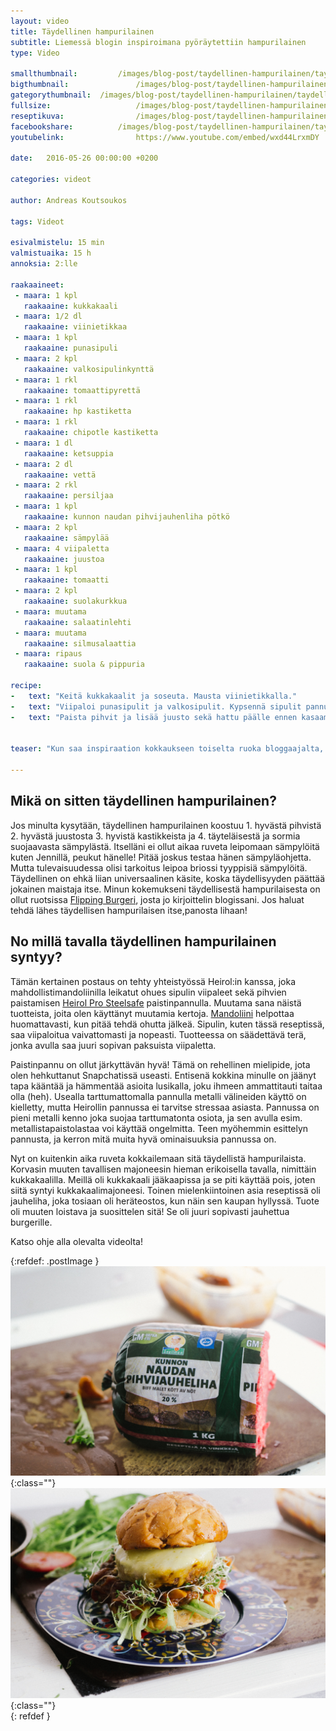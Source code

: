 ```yaml
---
layout: video
title: Täydellinen hampurilainen
subtitle: Liemessä blogin inspiroimana pyöräytettiin hampurilainen
type: Video

smallthumbnail: 		/images/blog-post/taydellinen-hampurilainen/taydellinen-hampurilainen-150.jpg
bigthumbnail:				/images/blog-post/taydellinen-hampurilainen/taydellinen-hampurilainen-1200.jpg
gategorythumbnail: 	/images/blog-post/taydellinen-hampurilainen/taydellinen-hampurilainen-450.jpg
fullsize: 					/images/blog-post/taydellinen-hampurilainen/taydellinen-hampurilainen-1200.jpg
reseptikuva:				/images/blog-post/taydellinen-hampurilainen/taydellinen-hampurilainen-1000.jpg
facebookshare:			/images/blog-post/taydellinen-hampurilainen/taydellinen-hampurilainen-1200.jpg
youtubelink: 				https://www.youtube.com/embed/wxd44LrxmDY

date:	2016-05-26 00:00:00 +0200

categories: videot

author: Andreas Koutsoukos

tags: Videot

esivalmistelu: 15 min
valmistuaika: 15 h
annoksia: 2:lle

raakaaineet:
 - maara: 1 kpl
   raakaaine: kukkakaali
 - maara: 1/2 dl
   raakaaine: viinietikkaa   
 - maara: 1 kpl
   raakaaine: punasipuli
 - maara: 2 kpl
   raakaaine: valkosipulinkynttä
 - maara: 1 rkl
   raakaaine: tomaattipyrettä
 - maara: 1 rkl
   raakaaine: hp kastiketta   
 - maara: 1 rkl
   raakaaine: chipotle kastiketta
 - maara: 1 dl
   raakaaine: ketsuppia  
 - maara: 2 dl 
   raakaaine: vettä  
 - maara: 2 rkl
   raakaaine: persiljaa     
 - maara: 1 kpl
   raakaaine: kunnon naudan pihvijauhenliha pötkö 
 - maara: 2 kpl
   raakaaine: sämpylää
 - maara: 4 viipaletta
   raakaaine: juustoa
 - maara: 1 kpl
   raakaaine: tomaatti
 - maara: 2 kpl
   raakaaine: suolakurkkua 
 - maara: muutama
   raakaaine: salaatinlehti
 - maara: muutama
   raakaaine: silmusalaattia          
 - maara: ripaus
   raakaaine: suola & pippuria    
            
recipe:
-   text: "Keitä kukkakaalit ja soseuta. Mausta viinietikkalla."
-   text: "Viipaloi punasipulit ja valkosipulit. Kypsennä sipulit pannulla ja lisää mausteet sekä vesi ja keitä kasaan."
-   text: "Paista pihvit ja lisää juusto sekä hattu päälle ennen kasaamista."


teaser: "Kun saa inspiraation kokkaukseen toiselta ruoka bloggaajalta, syntyy kilpailu Googlen sijoituksesta (leikkimielisesti). Tämä ajatus lähti liikkeelle alunperin PingHelsinki tapahtumasta, missä kävin SEO workshopissa, jossa luennoi <a href='https://twitter.com/nellahimari' target='_blank'>@nellahimari</a>. Olin odottanut sopivaa postausta bloggareilta, ja <a href='http://liemessa.blogspot.fi/2016/05/taydellinen-hampurilainen-burgergoals.html' target='_blank'>Jennin Liemessä</a> oli ensimmäinen, jonka reseptiä lähdin haastamaan. Samalla muistin nähneeni mainoksen, jossa oli Snellmannin pötköjauheliha (Kunnon Naudan Pihvijauheliha), Sellainen lähti ostoskoriin kaupassa."

---
```


<section>
<h2 class="black">Mikä on sitten täydellinen hampurilainen?</h2>
<p>
Jos minulta kysytään, täydellinen hampurilainen koostuu 1. hyvästä pihvistä 2. hyvästä juustosta 3. hyvistä kastikkeista ja 4. täyteläisestä ja sormia suojaavasta sämpylästä. Itselläni ei ollut aikaa ruveta leipomaan sämpylöitä kuten Jennillä, peukut hänelle! Pitää joskus testaa hänen sämpyläohjetta. Mutta tulevaisuudessa olisi tarkoitus leipoa briossi tyyppisiä sämpylöitä. Täydellinen on ehkä liian universaalinen käsite, koska täydellisyyden päättää jokainen maistaja itse. Minun kokemukseni täydellisestä hampurilaisesta on ollut ruotsissa <a href='/kaupunkiloma-tukholma-2014/' target='_blank'>Flipping Burgeri</a>, josta jo kirjoittelin blogissani. Jos haluat tehdä lähes täydellisen hampurilaisen itse,panosta lihaan! 
</p>
</section>

<section>
<h2 class="black">No millä tavalla täydellinen hampurilainen syntyy?</h2>
<p>Tämän kertainen postaus on tehty yhteistyössä Heirol:in kanssa, joka mahdollistimandoliinilla leikatut ohues sipulin viipaleet sekä pihvien paistamisen <a href='http://www.heirol.fi/astiat/steelsafe/' rel="nofollow" target="_blank">Heirol Pro Steelsafe</a> paistinpannulla. Muutama sana näistä tuotteista, joita olen käyttänyt muutamia kertoja. <a href='http://www.heirol.fi/mandoliini-saadettavalla-teralla' rel="nofollow" target="_blank">Mandoliini</a> helpottaa huomattavasti, kun pitää tehdä ohutta jälkeä. Sipulin, kuten tässä reseptissä, saa viipaloitua vaivattomasti ja nopeasti. Tuotteessa on säädettävä terä, jonka avulla saa juuri sopivan paksuista viipaletta.

</p>
<p>Paistinpannu on ollut järkyttävän hyvä! Tämä on rehellinen mielipide, jota olen hehkuttanut Snapchatissä useasti. Entisenä kokkina minulle on jäänyt tapa kääntää ja hämmentää asioita lusikalla, joku ihmeen ammattitauti taitaa olla (heh). Usealla tarttumattomalla pannulla metalli välineiden käyttö on kielletty, mutta Heirollin pannussa ei tarvitse stressaa asiasta. Pannussa on pieni metalli kenno joka suojaa tarttumatonta osiota, ja sen avulla esim. metallistapaistolastaa voi käyttää ongelmitta. Teen myöhemmin esittelyn pannusta, ja kerron mitä muita hyvä ominaisuuksia pannussa on.</p>
</section>

<section>
<p>Nyt on kuitenkin aika ruveta kokkailemaan sitä täydellistä hampurilaista. Korvasin muuten tavallisen majoneesin hieman erikoisella tavalla, nimittäin kukkakaalilla. Meillä oli kukkakaali jääkaapissa ja se piti käyttää pois, joten siitä syntyi kukkakaalimajoneesi. Toinen mielenkiintoinen asia reseptissä oli jauheliha, joka tosiaan oli heräteostos, kun näin sen kaupan hyllyssä. Tuote oli muuten loistava ja suosittelen sitä! Se oli juuri sopivasti jauhettua burgerille.
</p>
<p>Katso ohje alla olevalta videolta!</p>
</section>

{:refdef: .postImage }
![täydellinen hampurilainen](/images/blog-post/taydellinen-hampurilainen/taydellinen-hampurilainen-blogpost-5.jpg){:class=""}	
![täydellinen hampurilainen](/images/blog-post/taydellinen-hampurilainen/taydellinen-hampurilainen-blogpost-4.jpg){:class=""}	
{: refdef }